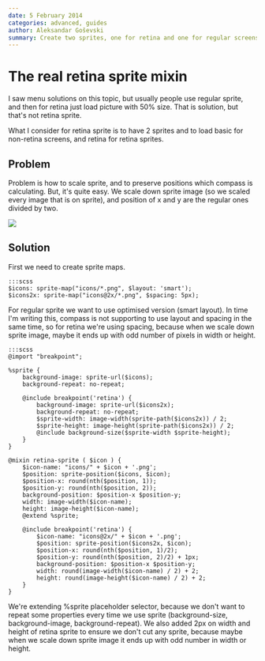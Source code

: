 ```yaml
---
date: 5 February 2014
categories: advanced, guides
author: Aleksandar Goševski
summary: Create two sprites, one for retina and one for regular screens, and handle problems about scaling retina screen and calculating new positions for every sprite.
---
```


# The real retina sprite mixin

I saw menu solutions on this topic, but usually people use regular sprite, and then for retina just load picture with 50% size. That is solution, but that's not retina sprite.

What I consider for retina sprite is to have 2 sprites and to load basic for non-retina screens, and retina for retina sprites.

## Problem

Problem is how to scale sprite, and to preserve positions which compass is calculating. But, it's quite easy. We scale down sprite image (so we scaled every image that is on sprite), and position of x and y are the regular ones divided by two.

![](https://31.media.tumblr.com/2fcfd6df595ce2f1fcfac4e4999a2a00/tumblr_inline_n0hx6yG8Zs1r8euj7.png)

## Solution

First we need to create sprite maps.

    :::scss
    $icons: sprite-map("icons/*.png", $layout: 'smart');
    $icons2x: sprite-map("icons@2x/*.png", $spacing: 5px);

For regular sprite we want to use optimised version (smart layout). In time I'm writing this, compass is not supporting to use layout and spacing in the same time, so for retina we're using spacing, because when we scale down sprite image, maybe it ends up with odd number of pixels in width or height.

    :::scss
    @import "breakpoint";

    %sprite {
        background-image: sprite-url($icons);
        background-repeat: no-repeat;

        @include breakpoint('retina') {
            background-image: sprite-url($icons2x);
            background-repeat: no-repeat;
            $sprite-width: image-width(sprite-path($icons2x)) / 2;
            $sprite-height: image-height(sprite-path($icons2x)) / 2;
            @include background-size($sprite-width $sprite-height);
        }
    }

    @mixin retina-sprite ( $icon ) {
        $icon-name: "icons/" + $icon + '.png';
        $position: sprite-position($icons, $icon);
        $position-x: round(nth($position, 1));
        $position-y: round(nth($position, 2));
        background-position: $position-x $position-y;
        width: image-width($icon-name);
        height: image-height($icon-name);
        @extend %sprite;

        @include breakpoint('retina') {
            $icon-name: "icons@2x/" + $icon + '.png';
            $position: sprite-position($icons2x, $icon);
            $position-x: round(nth($position, 1)/2);
            $position-y: round(nth($position, 2)/2) + 1px;
            background-position: $position-x $position-y;
            width: round(image-width($icon-name) / 2) + 2;
            height: round(image-height($icon-name) / 2) + 2;
        }
    }


We're extending %sprite placeholder selector, because we don't want to repeat some properties every time we use sprite (background-size, background-image, background-repeat). We also added 2px on width and height of retina sprite to ensure we don't cut any sprite, because maybe when we scale down sprite image it ends up with odd number in width or height.
